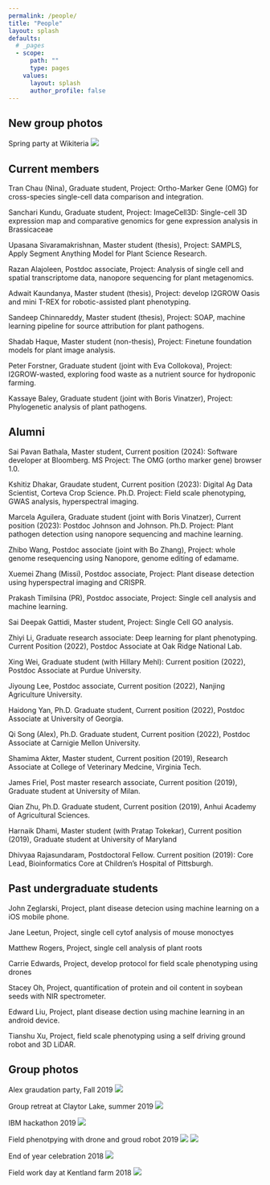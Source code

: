 ```yaml
---
permalink: /people/
title: "People"
layout: splash
defaults:
  # _pages
  - scope:
      path: ""
      type: pages
    values:
      layout: splash
      author_profile: false
---
```


## New group photos
Spring party at Wikiteria
![](/assets/images/group/Wikiteria_20240415.jpg)

## Current members

Tran Chau (Nina), Graduate student, Project: Ortho-Marker Gene (OMG) for cross-species single-cell data comparison and integration. 

Sanchari Kundu, Graduate student, Project: ImageCell3D: Single-cell 3D expression map and comparative genomics for gene expression analysis in Brassicaceae

Upasana Sivaramakrishnan, Master student (thesis), Project: SAMPLS, Apply Segment Anything Model for Plant Science Research. 

Razan Alajoleen, Postdoc associate, Project: Analysis of single cell and spatial transcriptome data, nanopore sequencing for plant metagenomics. 

Adwait Kaundanya, Master student (thesis), Project: develop I2GROW Oasis and mini T-REX for robotic-assisted plant phenotyping. 

Sandeep Chinnareddy, Master student (thesis), Project: SOAP, machine learning pipeline for source attribution for plant pathogens.

Shadab Haque,  Master student (non-thesis), Project: Finetune foundation models for plant image analysis. 

Peter Forstner, Graduate student (joint with Eva Collokova), Project: I2GROW-wasted, exploring food waste as a nutrient source for hydroponic farming. 

Kassaye Baley, Graduate student (joint with Boris Vinatzer), Project: Phylogenetic analysis of plant pathogens. 



## Alumni 

Sai Pavan Bathala, Master student, Current position (2024): Software developer at Bloomberg. MS Project: The OMG (ortho marker gene) browser 1.0.  

Kshitiz Dhakar, Graudate student, Current position (2023): Digital Ag Data Scientist, Corteva Crop Science. Ph.D. Project: Field scale phenotyping, GWAS analysis, hyperspectral imaging. 

Marcela Aguilera, Graduate student (joint with Boris Vinatzer), Current position (2023): Postdoc Johnson and Johnson. Ph.D. Project: Plant pathogen detection using nanopore sequencing and machine learning.

Zhibo Wang, Postdoc associate (joint with Bo Zhang), Project: whole genome resequencing using Nanopore, genome editing of edamame.

Xuemei Zhang (Missi), Postdoc associate, Project: Plant disease detection using hyperspectral imaging and CRISPR.

Prakash Timilsina (PR),  Postdoc associate, Project: Single cell analysis and machine learning.

Sai Deepak Gattidi, Master student, Project: Single Cell GO analysis.

Zhiyi Li, Graduate research associate: Deep learning for plant phenotyping. Current Position (2022), Postdoc Associate at Oak Ridge National Lab.

Xing Wei, Graduate student (with Hillary Mehl): Current position (2022), Postdoc Associate at Purdue University.

Jiyoung Lee, Postdoc associate, Current position (2022), Nanjing Agriculture University. 

Haidong Yan, Ph.D. Graduate student, Current position (2022), Postdoc Associate at University of Georgia.

Qi Song (Alex), Ph.D. Graduate student, Current position (2022), Postdoc Associate at Carnigie Mellon University.

Shamima Akter, Master student, Current position (2019), Research Associate at College of Veterinary Medcine, Virginia Tech.

James Friel, Post master research associate, Current position (2019), Graduate student at University of Milan.

Qian Zhu, Ph.D. Graduate student, Current position (2019), Anhui Academy of Agricultural Sciences.

Harnaik Dhami, Master student (with Pratap Tokekar), Current position (2019), Graduate student at University of Maryland

Dhivyaa Rajasundaram, Postdoctoral Fellow. Current position (2019): Core Lead, Bioinformatics Core at Children’s Hospital of Pittsburgh.

## Past undergraduate students

John Zeglarski, Project, plant disease detecion using machine learning on a iOS mobile phone. 

Jane Leetun, Project, single cell cytof analysis of mouse monoctyes

Matthew Rogers, Project, single cell analysis of plant roots

Carrie Edwards, Project, develop protocol for field scale phenotyping using drones

Stacey Oh, Project, quantification of protein and oil content in soybean seeds with NIR spectrometer. 

Edward Liu, Project, plant disease dection using machine learning in an android device. 

Tianshu Xu, Project, field scale phenotyping using a self driving ground robot and 3D LiDAR.

## Group photos
Alex graudation party, Fall 2019
![](/assets/images/group/AlexFarewell_2019.jpg)

Group retreat at Claytor Lake, summer 2019
![](/assets/images/group/GroupJune2019.jpg)

IBM hackathon 2019
![](/assets/images/group/IBMHackathon_April2019.jpg)

Field phenotpying with drone and groud robot 2019
![](/assets/images/group/QianAndJames_withDrone.jpg)
![](/assets/images/group/Harnaik_2019_withRobot.jpg)

End of year celebration 2018
![](/assets/images/group/GroupDec2018.jpg)

Field work day at Kentland farm 2018
![](/assets/images/group/FieldDayKentland2018.jpg)



